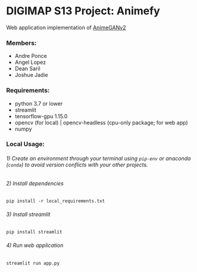 # DIGIMAP S13 Project: Animefy

Web application implementation of [AnimeGANv2](https://github.com/TachibanaYoshino/AnimeGANv2)

### Members:

- Andre Ponce
- Angel Lopez
- Dean Saril
- Joshue Jadie

### Requirements:

* python 3.7 or lower
* streamlit
* tensorflow-gpu 1.15.0
* opencv (for local) | opencv-headless (cpu-only package; for web app)
* numpy

### Local Usage:

###### 1) Create an environment through your terminal using `pip-env` or anaconda (`conda`) to avoid version conflicts with your other projects.

###### 2) Install dependencies

`pip install -r local_requirements.txt`

###### 3) Install streamlit

`pip install streamlit`

###### 4) Run web application

`streamlit run app.py`
